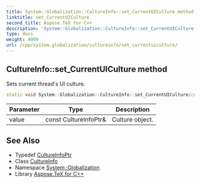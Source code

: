 ```yaml
---
title: System::Globalization::CultureInfo::set_CurrentUICulture method
linktitle: set_CurrentUICulture
second_title: Aspose.TeX for C++
description: 'System::Globalization::CultureInfo::set_CurrentUICulture method. Sets current thread''s UI culture in C++.'
type: docs
weight: 4000
url: /cpp/system.globalization/cultureinfo/set_currentuiculture/
---
```

## CultureInfo::set_CurrentUICulture method


Sets current thread's UI culture.

```cpp
static void System::Globalization::CultureInfo::set_CurrentUICulture(const CultureInfoPtr &value)
```


| Parameter | Type | Description |
| --- | --- | --- |
| value | const CultureInfoPtr\& | Culture object. |

## See Also

* Typedef [CultureInfoPtr](../../cultureinfoptr/)
* Class [CultureInfo](../)
* Namespace [System::Globalization](../../)
* Library [Aspose.TeX for C++](../../../)
